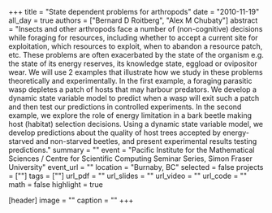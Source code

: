 +++
title = "State dependent problems for arthropods"
date = "2010-11-19"
all_day = true
authors = ["Bernard D Roitberg", "Alex M Chubaty"]
abstract = "Insects and other arthropods face a number of (non-cognitive) decisions while foraging for resources, including whether to accept a current site for exploitation, which resources to exploit, when to abandon a resource patch, etc. These problems are often exacerbated by the state of the organism e.g. the state of its energy reserves, its knowledge state, eggload or ovipositor wear. We will use 2 examples that illustrate how we study in these problems theoretically and experimentally. In the first example, a foraging parasitic wasp depletes a patch of hosts that may harbour predators. We develop a dynamic state variable model to predict when a wasp will exit such a patch and then test our predictions in controlled experiments. In the second example, we explore the role of energy limitation in a bark beetle making host (habitat) selection decisions. Using a dynamic state variable model, we develop predictions about the quality of host trees accepted by energy-starved and non-starved beetles, and present experimental results testing predictions."
summary = ""
event = "Pacific Institute for the Mathematical Sciences / Centre for Scientific Computing Seminar Series, Simon Fraser University"
event_url = ""
location = "Burnaby, BC"
selected = false
projects = [""]
tags = [""]
url_pdf = ""
url_slides = ""
url_video = ""
url_code = ""
math = false
highlight = true

[header]
image = ""
caption = ""
+++

